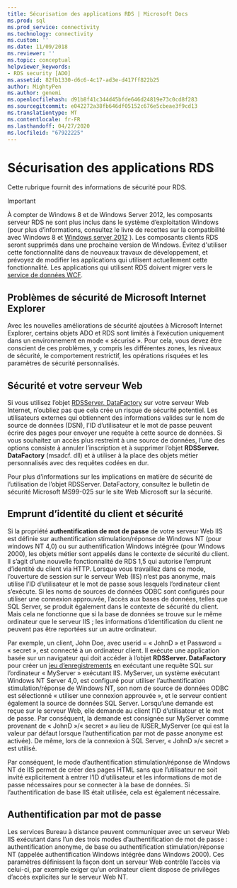 ```yaml
---
title: Sécurisation des applications RDS | Microsoft Docs
ms.prod: sql
ms.prod_service: connectivity
ms.technology: connectivity
ms.custom: ''
ms.date: 11/09/2018
ms.reviewer: ''
ms.topic: conceptual
helpviewer_keywords:
- RDS security [ADO]
ms.assetid: 82fb1330-d6c6-4c17-ad3e-d417ff822b25
author: MightyPen
ms.author: genemi
ms.openlocfilehash: d91b8f41c344d45bfde646d24819e73c0cd8f283
ms.sourcegitcommit: e042272a38fb646df05152c676e5cbeae3f9cd13
ms.translationtype: MT
ms.contentlocale: fr-FR
ms.lasthandoff: 04/27/2020
ms.locfileid: "67922225"
---
```

# <a name="securing-rds-applications"></a>Sécurisation des applications RDS
Cette rubrique fournit des informations de sécurité pour RDS.  
  
> [!IMPORTANT]
>  À compter de Windows 8 et de Windows Server 2012, les composants serveur RDS ne sont plus inclus dans le système d’exploitation Windows (pour plus d’informations, consultez le livre de recettes sur la compatibilité avec Windows 8 et [Windows server 2012](https://www.microsoft.com/download/details.aspx?id=27416) ). Les composants clients RDS seront supprimés dans une prochaine version de Windows. Évitez d'utiliser cette fonctionnalité dans de nouveaux travaux de développement, et prévoyez de modifier les applications qui utilisent actuellement cette fonctionnalité. Les applications qui utilisent RDS doivent migrer vers le [service de données WCF](https://go.microsoft.com/fwlink/?LinkId=199565).  
  
## <a name="microsoft-internet-explorer-security-issues"></a>Problèmes de sécurité de Microsoft Internet Explorer  
 Avec les nouvelles améliorations de sécurité ajoutées à Microsoft Internet Explorer, certains objets ADO et RDS sont limités à l’exécution uniquement dans un environnement en mode « sécurisé ». Pour cela, vous devez être conscient de ces problèmes, y compris les différentes zones, les niveaux de sécurité, le comportement restrictif, les opérations risquées et les paramètres de sécurité personnalisés.  
  
## <a name="security-and-your-web-server"></a>Sécurité et votre serveur Web  
 Si vous utilisez l’objet [RDSServer. DataFactory](../../../ado/reference/rds-api/datafactory-object-rdsserver.md) sur votre serveur Web Internet, n’oubliez pas que cela crée un risque de sécurité potentiel. Les utilisateurs externes qui obtiennent des informations valides sur le nom de source de données (DSN), l’ID d’utilisateur et le mot de passe peuvent écrire des pages pour envoyer une requête à cette source de données. Si vous souhaitez un accès plus restreint à une source de données, l’une des options consiste à annuler l’inscription et à supprimer l’objet **RDSServer. DataFactory** (msadcf. dll) et à utiliser à la place des objets métier personnalisés avec des requêtes codées en dur.  
  
 Pour plus d’informations sur les implications en matière de sécurité de l’utilisation de l’objet RDSServer. DataFactory, consultez le bulletin de sécurité Microsoft MS99-025 sur le site Web Microsoft sur la sécurité.  
  
## <a name="client-impersonation-and-security"></a>Emprunt d’identité du client et sécurité  
 Si la propriété **authentification de mot de passe** de votre serveur Web IIS est définie sur authentification stimulation/réponse de Windows NT (pour windows NT 4,0) ou sur authentification Windows intégrée (pour Windows 2000), les objets métier sont appelés dans le contexte de sécurité du client. Il s’agit d’une nouvelle fonctionnalité de RDS 1,5 qui autorise l’emprunt d’identité du client via HTTP. Lorsque vous travaillez dans ce mode, l’ouverture de session sur le serveur Web (IIS) n’est pas anonyme, mais utilise l’ID d’utilisateur et le mot de passe sous lesquels l’ordinateur client s’exécute. Si les noms de sources de données ODBC sont configurés pour utiliser une connexion approuvée, l’accès aux bases de données, telles que SQL Server, se produit également dans le contexte de sécurité du client. Mais cela ne fonctionne que si la base de données se trouve sur le même ordinateur que le serveur IIS ; les informations d’identification du client ne peuvent pas être reportées sur un autre ordinateur.  
  
 Par exemple, un client, John Doe, avec userid = « JohnD » et Password = « secret », est connecté à un ordinateur client. Il exécute une application basée sur un navigateur qui doit accéder à l’objet **RDSServer. DataFactory** pour créer un [jeu d’enregistrements](../../../ado/reference/ado-api/recordset-object-ado.md) en exécutant une requête SQL sur l’ordinateur « MyServer » exécutant IIS. MyServer, un système exécutant Windows NT Server 4,0, est configuré pour utiliser l’authentification stimulation/réponse de Windows NT, son nom de source de données ODBC est sélectionné « utiliser une connexion approuvée », et le serveur contient également la source de données SQL Server. Lorsqu’une demande est reçue sur le serveur Web, elle demande au client l’ID d’utilisateur et le mot de passe. Par conséquent, la demande est consignée sur MyServer comme provenant de « JohnD »/« secret » au lieu de IUSER_MyServer (ce qui est la valeur par défaut lorsque l’authentification par mot de passe anonyme est activée). De même, lors de la connexion à SQL Server, « JohnD »/« secret » est utilisé.  
  
 Par conséquent, le mode d’authentification stimulation/réponse de Windows NT de IIS permet de créer des pages HTML sans que l’utilisateur ne soit invité explicitement à entrer l’ID d’utilisateur et les informations de mot de passe nécessaires pour se connecter à la base de données. Si l’authentification de base IIS était utilisée, cela est également nécessaire.  
  
## <a name="password-authentication"></a>Authentification par mot de passe  
 Les services Bureau à distance peuvent communiquer avec un serveur Web IIS exécutant dans l’un des trois modes d’authentification de mot de passe : authentification anonyme, de base ou authentification stimulation/réponse NT (appelée authentification Windows intégrée dans Windows 2000). Ces paramètres définissent la façon dont un serveur Web contrôle l’accès via celui-ci, par exemple exiger qu’un ordinateur client dispose de privilèges d’accès explicites sur le serveur Web NT.



